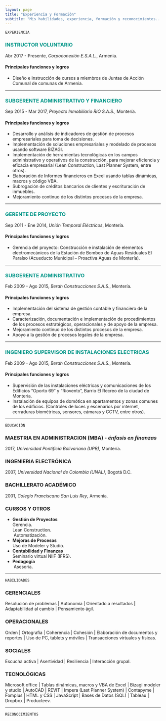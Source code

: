 ```yaml
---
layout: page
title: "Experiencia y Formación"
subtitle: "Mis habilidades, experiencia, formación y reconocimientos... hasta ahora"
---
```



`EXPERIENCIA`

### <span style="color: #009688">INSTRUCTOR VOLUNTARIO</span>
Abr 2017 - Presente, *Corpoconexión E.S.A.L.*, Armenia.

#### Principales funciones y logros
- Diseño e instrucción de cursos a miembros de Juntas de Acción Comunal de comunas de Armenia.

***

### <span style="color: #009688">SUBGERENTE ADMINISTRATIVO Y FINANCIERO</span>
Sep 2015 - Mar 2017, *Proyecto Inmobiliario RIO S.A.S.*, Montería.

#### Principales funciones y logros
- Desarrollo y análisis de indicadores de gestión de procesos empresariales para toma de decisiones.
- Implementación de soluciones empresariales y modelado de procesos usando software BIZAGI.
- Implementación de herramientas tecnológicas en los campos administrativo y operativos de la construcción, para mejorar eficiencia y eficacia empresarial (Lean Construction, Last Planner System, entre otros).
- Elaboración de Informes financieros en Excel usando tablas dinámicas, macros y código VBA.
- Subrogación de créditos bancarios de clientes y escrituración de inmuebles.
- Mejoramiento continuo de los distintos procesos de la empresa.

***

### <span style="color: #009688">GERENTE DE PROYECTO</span>
Sep 2011 - Ene 2014, *Unión Temporal Eléctricos*, Montería.

#### Principales funciones y logros
- Gerencia del proyecto: Construcción e instalación de elementos electromecánicos de la Estación de Bombeo de Aguas Residuales El Paraíso (Acueducto Municipal – Proactiva Aguas de Montería).

***

### <span style="color: #009688">SUBGERENTE ADMINISTRATIVO</span>
Feb 2009 - Ago 2015, *Berah Construcciones S.A.S.*, Montería.

#### Principales funciones y logros
- Implementación del sistema de gestión contable y financiero de la empresa.
- Caracterización, documentación e implementación de procedimientos de los procesos estratégicos, operacionales y de apoyo de la empresa.
- Mejoramiento continuo de los distintos procesos de la empresa.
- Apoyo a la gestión de procesos legales de la empresa.

***

### <span style="color: #009688">INGENIERO SUPERVISOR DE INSTALACIONES ELECTRICAS</span>
Feb 2009 - Ago 2015, *Berah Construcciones S.A.S.*, Montería.

#### Principales funciones y logros
- Supervisión de las instalaciones eléctricas y comunicaciones de los Edificios “Oporto 69” y “Riovento”, Barrio El Recreo de la ciudad de Montería.
- Instalación de equipos de domótica en apartamentos y zonas comunes de los edificios. (Controles de luces y escenarios por internet, cerraduras biométricas, sensores, cámaras y CCTV, entre otros).

***

`EDUCACIÓN`

### MAESTRIA EN ADMINISTRACION (MBA) - *énfasis en finanzas*
2017, *Universidad Pontificia Bolivariana (UPB)*, Montería.

### INGENIERIA ELECTRÓNICA
2007, *Universidad Nacional de Colombia (UNAL)*, Bogotá D.C.

### BACHILLERATO ACADÉMICO
2001, *Colegio Franciscano San Luis Rey*, Armenia.

### CURSOS Y OTROS
- **Gestión de Proyectos**  
  Gerencia.  
  Lean Construction.  
  Automatización.  
- **Mejoras de Procesos**  
  Uso de Modeler y Studio.  
- **Contabilidad y Finanzas**  
  Seminario virtual NIIF (IFRS).  
- **Pedagogía**  
  Asesoría.  

***

`HABILIDADES`

### GERENCIALES
Resolución de problemas | Autonomía | Orientado a resultados | Adaptabilidad al cambio | Pensamiento ágil.

### OPERACIONALES
Orden | Ortografía | Coherencia | Cohesión | Elaboración de documentos y reportes | Uso de PC, tablets y móviles | Transacciones virtuales y físicas. 

### SOCIALES
Escucha activa | Asertividad | Resiliencia | Interacción grupal.

### TECNOLÓGICAS
Microsoft office | Tablas dinámicas, macros y VBA de Excel | Bizagi modeler y studio | AutoCAD | REVIT | Impera (Last Planner System) | Contapyme | Fomplus | HTML y CSS | JavaScript | Bases de Datos (SQL) | Tableau | Dropbox | Producteev.

***

`RECONOCIMIENTOS`


